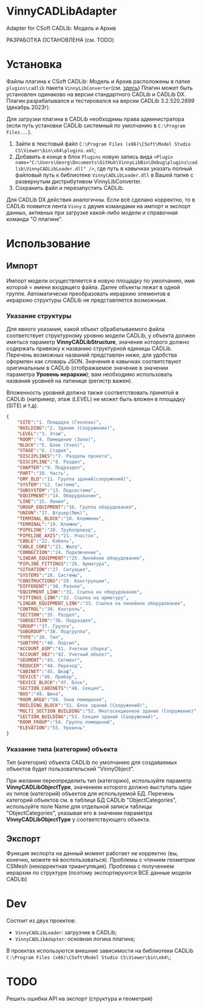 # VinnyCADLibAdapter

Adapter for CSoft CADLib: Модель и Архив

РАЗРАБОТКА ОСТАНОВЛЕНА (см. TODO)

# Установка

Файлы плагина к CSoft CADLib: Модель и Архив расположены в папке `plugins\cadlib` пакета `VinnyLibConverter`(см. [здесь](https://github.com/Vinny-Environment/VinnyLibConverter#%D1%83%D1%81%D1%82%D0%B0%D0%BD%D0%BE%D0%B2%D0%BA%D0%B0))
Плагин может быть установлен одинаково на версии стандартного CADLib и CADLib DX.
Плагин разрабатывался и тестировался на версии CADLib 3.2.520.2899 (декабрь 2023г).

Для загрузки плагина в CADLib необходимы права администратора (если путь установки CADLib системный по умолчанию в `C:\Program Files...`).

1. Зайти в текстовый файл `C:\Program Files (x86)\CSoft\Model Studio CS\Viewer\bin\x64\plugins.xml`;
2. Добавить в конце в блок `Plugins` новую запись вида `<Plugin name="C:\Users\Georg\Documents\GitHub\VinnyLibBin\Debug\plugins\cadlib\VinnyCADLibLoader.dll" />`, где путь в кавычках указать полный файловый путь к библиотеке `VinnyCADLibLoader.dll` в Вашей папке с развернутым дистрибутивом VinnyLibConverter.
3. Сохранить файл и перезапустить CADLib.

Для CADLib DX действия аналогичны.
Если всё сделано корректно, то в CADLib появится лента `Vinny` с двумя командами на импорт и экспорт данных, активных при загрузке какой-либо модели и справочная команда "О плагине".

# Использование

## Импорт

Импорт модели осуществляется в новую площадку по умолчанию, имя которой = имени входящего файла. Далее объекты лежат в одной группе. Автоматически преобразовать иерархию элементов в иерархию структуры CADLib не представляется возможным.

### Указание структуры

Для явного указания, какой объект обрабатываемого файла соответствует структурному уровню модели CADLib, у объекта должен иметься параметр **VinnyCADLibStructure**, значение которого должно содержать привязку к названию структурной единицы CADLib. Перечень возможных названий представлен ниже, для удобства оформлен как словарь JSON. Значения в кавычках соответствуют оригинальным в CADLib (отображаемое значение в значении параметра **Уровень иерархии**); вам необходимо использовать названия уровней на латинице (регистр важен).

Вложенность уровней должна также соответствовать принятой в CADLib (например, этаж (LEVEL) не может быть вложен в площадку (SITE) и т.д).

```json
{
	"SITE":"1. Площадка (Генплан)",
	"BUILDING":"2. Здание (Сооружение)",
	"LEVEL":"3. Этаж",
	"ROOM":"4. Помещение (Зона)",
	"BLOCK":"5. Блок (Узел)",
	"STAGE":"6. Стадия",
	"DISCIPLINES":"7. Разделы проекта",
	"DISCIPLINE":"8. Раздел",
	"CHAPTER":"9. Подраздел",
	"PART":"10. Часть",
	"GRP_BLD":"11. Группа зданий(сооружений)",
	"SYSTEM":"12. Система",
	"SUBSYSTEM":"13. Подсистема",
	"EQUIPMENT":"14. Оборудование",
	"LINE":"15. Линия",
	"GROUP_EQUIPMENT":"16. Группа оборудования",
	"UNION":"17. Штуцер(Люк)",
	"TERMINAL_BLOCK":"18. Клеммник",
	"TERMINAL":"19. Клемма",
	"PIPELINE":"20. Трубопровод",
	"PIPELINE_AXIS":"21. Участок",
	"CABLE":"22. Кабель",
	"CABLE_CORE":"23. Жила",
	"CONNECTION":"24. Подключение",
	"LINEAR_EQUIPMENT":"25. Линейное оборудование",
	"PIPLINE_FITTINGS":"26. Арматура",
	"SITUATION":"27. Ситуация",
	"SYSTEMS":"28. Системы",
	"CONSTRUCTIONS":"29. Конструкции",
	"DIFFERENT":"30. Разное",
	"EQUIPMENT_LINK":"31. Cсылка на оборудование",
	"FITTINGS_LINK":"32. Cсылка на арматуру",
	"LINEAR_EQUIPMENT_LINK":"33. Ссылка на линейное оборудование",
	"CONTROL":"34. Контроль",
	"SECTION":"35. Раздел",
	"SUBSECTION":"36. Подраздел",
	"GROUP":"37. Группа",
	"SUBGROUP":"38. Подгруппа",
	"TYPE":"39. Тип",
	"SUBTYPE":"40. Подтип",
	"ACCOUNT_ASM":"41. Учетная сборка",
	"ACCOUNT_OBJ":"42. Учетный объект",
	"SEGMENT":"43. Сегмент",
	"REDUCER":"44. Переход",
	"CABINET":"45. Шкаф",
	"DEVICE":"46. Прибор",
	"DEVICE_BLOCK":"47. Блок",
	"SECTION_CABINETS":"48. Секция",
	"BUS":"49. Шина",
	"ROOM_AREA":"50. Зона помещения",
	"BUILDING_BLOCK":"51. Блок зданий (Сооружений)",
	"MULTI_SECTION_BUILDING":"52. Многосекционное здание (Cооружение)",
	"SECTION_BUILDING":"53. Секция зданий (Сооружений)",
	"ROOM_FROUP":"54. Группа помещений",
	"ELEVATION":"55. Уровень"
}
```

### Указание типа (категории) объекта

Тип (категория) объекта CADLib по умолчанию для создаваемых объектов будет пользовательский "VinnyObject". 

При желании переопределить тип (категорию), используйте параметр **VinnyCADLibObjectType**, значением которого должно выступать один из типов (категорий) объектов для используемой БД. Перечень категорий объектов см. в таблице БД CADLib "ObjectCategories", используйте поле Name для отдельной записи таблицы "ObjectCategories", указывая его в значении параметра **VinnyCADLibObjectType** у соответствующего объекта.

## Экспорт

Функция экспорта на данный момент работает не корректно (вы, конечно, можете ей воспользоваться).
Проблемы с чтением геометрии CSMesh (некорректная триангуляция). Проблема с получением иерархии по структуре (поэтому экспортируются ВСЕ данные модели CADLib)

# Dev

Состоит из двух проектов:

* `VinnyCADLibLoader`: загрузчик в CADLib;
* `VinnyCADLibAdapter`: основная логика плагина;

В проектах используются внешние зависимости на библиотеки CADLib `C:\Program Files (x86)\CSoft\Model Studio CS\Viewer\bin\x64\`;

# TODO

Решить ошибки API на экспорт (структура и геометрия)
